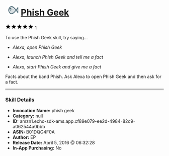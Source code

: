 # &nbsp;<img src="skill_icon" alt="Phish Geek icon" width="36"> [Phish Geek](http://alexa.amazon.com/#skills/amzn1.echo-sdk-ams.app.cf89e079-ee2d-4984-82c9-a062544a0bbb)
![5 stars](../../images/ic_star_black_18dp_1x.png)![5 stars](../../images/ic_star_black_18dp_1x.png)![5 stars](../../images/ic_star_black_18dp_1x.png)![5 stars](../../images/ic_star_black_18dp_1x.png)![5 stars](../../images/ic_star_black_18dp_1x.png) 1

To use the Phish Geek skill, try saying...

* *Alexa, open Phish Geek*

* *Alexa, launch Phish Geek and tell me a fact*

* *Alexa, start Phish Geek and give me a fact*

Facts about the band Phish. Ask Alexa to open Phish Geek and then ask for a fact.

***

### Skill Details

* **Invocation Name:** phish geek
* **Category:** null
* **ID:** amzn1.echo-sdk-ams.app.cf89e079-ee2d-4984-82c9-a062544a0bbb
* **ASIN:** B01DQG4F0A
* **Author:** EP
* **Release Date:** April 5, 2016 @ 06:32:28
* **In-App Purchasing:** No
